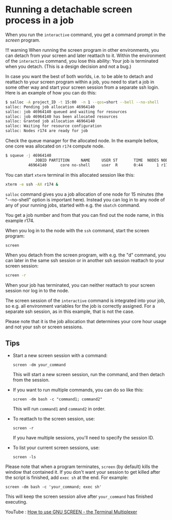 # Running a detachable screen process in a job

When you run the `interactive` command, you get a command prompt in the _screen_ program.

!!! warning
    When running the screen program in other environments, you can detach from your screen and later reattach to it. Within the environment of the `interactive` command, you lose this ability: Your job is terminated when you detach. (This is a design decision and not a bug.)

In case you want the best of both worlds, i.e. to be able to detach and reattach to your screen program within a job, you need to start a job in some other way and start your screen session from a separate ssh login. Here is an example of how you can do this:

```bash
$ salloc -A project_ID -t 15:00  -n 1 --qos=short --bell --no-shell
salloc: Pending job allocation 46964140
salloc: job 46964140 queued and waiting for resources
salloc: job 46964140 has been allocated resources
salloc: Granted job allocation 46964140
salloc: Waiting for resource configuration
salloc: Nodes r174 are ready for job
```

Check the queue manager for the allocated node. In the example bellow, one core was allocated on `r174` compute node.

```bash
$ squeue -j 46964140
             JOBID PARTITION     NAME     USER ST       TIME  NODES NODELIST(REASON)
          46964140      core no-shell     user  R       0:44      1 r174
```

You can start `xterm` terminal in this allocated session like this:

```bash
xterm -e ssh -AX r174 &
```

`salloc` command gives you a job allocation of one node for 15 minutes (the "--no-shell" option is important here). Instead you can log in to any node of any of your running jobs, started with e.g. the `sbatch` command.

You get a job number and from that you can find out the node name, in this example r174.

When you log in to the node with the `ssh` command, start the screen program:

```bash
screen
```

When you detach from the screen program, with e.g. the "d" command, you can later in the same ssh session or in another ssh session reattach to your screen session:

```bash
screen -r
```

When your job has terminated, you can neither reattach to your screen session nor log in to the node.

The screen session of the `interactive` command is integrated into your job, so e.g. all environment variables for the job is correctly assigned. For a separate ssh session, as in this example, that is not the case.

Please note that it is the job allocation that determines your core hour usage and not your ssh or screen sessions.

## Tips

- Start a new screen session with a command:

   ```
   screen -dm your_command
   ```

   This will start a new screen session, run the command, and then detach from the session.

- If you want to run multiple commands, you can do so like this:

   ```
   screen -dm bash -c "command1; command2"
   ```

   This will run `command1` and `command2` in order.

- To reattach to the screen session, use:

   ```
   screen -r
   ```

   If you have multiple sessions, you'll need to specify the session ID.

- To list your current screen sessions, use:

   ```
   screen -ls
   ```

Please note that when a program terminates, `screen` (by default) kills the window that contained it. If you don't want your session to get killed after the script is finished, add `exec sh` at the end. For example:

```
screen -dm bash -c 'your_command; exec sh'
```

This will keep the screen session alive after `your_command` has finished executing.

YouTube : [How to use GNU SCREEN - the Terminal Multiplexer](https://www.youtube.com/watch?v=I4xVn6Io5Nw)
